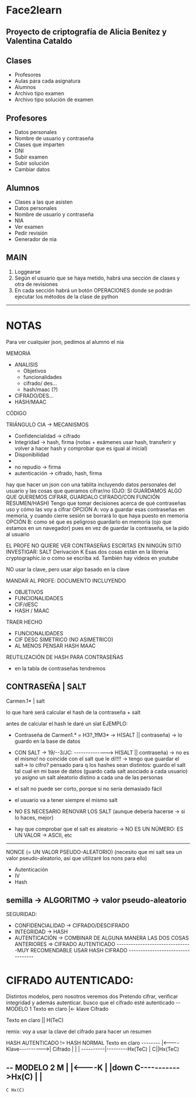 # Face2learn
Proyecto de criptografía de Alicia Benítez y Valentina Cataldo
-----------------------------------------------------
## Clases
- Profesores
- Aulas para cada asignatura
- Alumnos
- Archivo tipo examen
- Archivo tipo solución de examen

## Profesores
- Datos personales
- Nombre de usuario y contraseña
- Clases que imparten
- DNI
- Subir examen
- Subir solución
- Cambiar datos

## Alumnos
- Clases a las que asisten
- Datos personales
- Nombre de usuario y contraseña
- NIA
- Ver examen
- Pedir revisión
- Generador de nia

## MAIN
1. Loggearse 
2. Según el usuario que se haya metido, habrá una sección de clases y otra de revisiones
3. En cada sección habrá un botón OPERACIONES donde se podrán ejecutar los métodos de la clase de python

---------------------------------------------------------
# NOTAS
Para ver cualquier json, pedimos al alumno el nia

MEMORIA
- ANALISIS
  - Objetivos
  - funcionalidades
  - cifrado/ des...
  - hash/maac (?)
- CIFRADO/DES...
- HASH/MAAC

CÓDIGO

TRIÁNGULO CIA -> MECANISMOS
- Confidencialidad -> cifrado
- Integridad -> hash, firma (notas + exámenes usar hash, transferir y volver a hacer hash y comprobar que es igual al inicial)
- Disponibilidad
- 
- no repudio -> firma
- autenticación -> cifrado, hash, firma


hay que hacer un json con una tablita incluyendo datos personales del usuario y las cosas que queramos cifrar/no (OJO: SI GUARDAMOS ALGO QUE QUEREMOS CIFRAR, GUARDALO CIFRADO/CON FUNCIÓN RESUMEN/HASH)
Tengo que tomar decisiones acerca de qué contraseñas uso y cómo las voy a cifrar
OPCIÓN A: voy a guardar esas contraseñas en memoria, y cuando cierre sesión se borrará lo que haya puesto en memoria
OPCIÓN B: como sé que es peligroso guardarlo en memoria (ojo que estamos en un navegador) pues en vez de guardar la contraseña, se la pido al usuario

EL PROFE NO QUIERE VER CONTRASEÑAS ESCRITAS EN NINGÚN SITIO
INVESTIGAR:
SALT
Derivación K
Esas dos cosas están en la libreria cryptographic.io o como se escriba xd. También hay videos en youtube

NO usar la clave, pero usar algo basado en la clave




MANDAR AL PROFE:
DOCUMENTO INCLUYENDO
- OBJETIVOS
- FUNCIONALIDADES
- CIF/dESC
- HASH /  MAAC

TRAER HECHO 
- FUNCIONALIDADES
- CIF DESC SIMETRICO (NO ASIMETRICO)
- AL MENOS PENSAR HASH MAAC

REUTILIZACIÓN DE HASH PARA CONTRASEÑAS

- en la tabla de contraseñas tendremos


CONTRASEÑA | SALT
-------------------
Carmen.1*  | salt

lo que haré será calcular el hash de la contraseña + salt

antes de calcular el hash le daré un slat
EJEMPLO:
- Contraseña de Carmen1.* = H3?_1fM3* -> H(SALT || contraseña) -> lo guardo en la base de datos
- CON SALT -> 19/--3/JC: --------------> H(SALT || contraseña) ->  no es el mismo! no coincide con el salt que le di!!!! -> tengo que guardar el salt-> lo cifro?
		pensado para q los hashes sean distintos: guardo el salt tal cual en mi base de datos (guardo cada salt asociado a cada usuario)
yo asigno un salt aleatorio distino a cada una de las personas

- el salt no puede ser corto, porque si no sería demasiado fácil
- el usuario va a tener siempre el mismo salt
- NO ES NECESARIO RENOVAR LOS SALT (aunque debería hacerse -> si lo haces, mejor)
- hay que comprobar que el salt es aleatorio -> NO ES UN NÚMERO: ES UN VALOR -> ASCII, etc
--------------------------------------------------------------------------------------------------------------------------------------------------------
NONCE (= UN VALOR PSEUDO-ALEATORIO) (necesito que mi salt sea un valor pseudo-aleatorio, así que utilizaré los nons para ello)
- Autenticación
- IV
- Hash

semilla -> ALGORITMO -> valor pseudo-aleatorio
---------------------------------------------------------------------------------------------------------------------------------------------------------
SEGURIDAD:
- CONFIDENCIALIDAD -> CIFRADO/DESCIFRADO
- INTEGRIDAD -> HASH
- AUTENTICACIÓN -> COMBINAR DE ALGUNA MANERA LAS DOS COSAS ANTERIORES => CIFRADO AUTENTICADO
--------------------------------MUY RECOMENDABLE USAR HASH CIFRADO ----------------------------------
# CIFRADO AUTENTICADO:
Distintos modelos, pero nosotros veremos dos
Pretendo cifrar, verificar integridad y además autenticar.
busco que el cifrado esté autenticado
-- MODELO 1
Texto en claro
|<- klave
Cifrado

Texto en claro || H(TeC)

remix: voy a usar la clave del cifrado para hacer un resumen

HASH AUTENTICADO != HASH NORMAL
Texto en claro --------
|<----Klave---------->|
Cifrado               |
|                     |
----------|---------Hx(TeC)
          |
	C||Hx(TeC)

-- MODELO 2
M
|
|<----K
|	|down
C----------->Hx(C)
|		  |
---------------
	C Hx(C)
